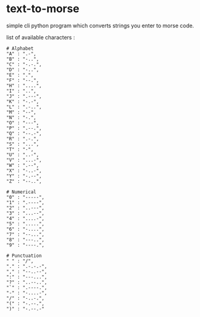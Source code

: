 # text-to-morse
simple cli python program which converts strings you enter to morse code.

list of available characters :

    # Alphabet
    "A" : ".-",
    "B" : "-..",
    "C" : "-.-.",
    "D" : "-..",
    "E" : ".",
    "F" : "--.",
    "H" : "....",
    "I" : "..",
    "J" : ".---",
    "K" : "-.-",
    "L" : ".-..",
    "M" : "--",
    "N" : "-.",
    "O" : "---",
    "P" : ".--.",
    "Q" : "--.-",
    "R" : ".-.",
    "S" : "...",
    "T" : "-",
    "U" : "..-",
    "V" : "...-",
    "W" : ".--",
    "X" : "-..-",
    "Y" : "-.--",
    "Z" : "--..",

    # Numerical
    "0" : "-----",
    "1" : ".----",
    "2" : "..---",
    "3" : "...--",
    "4" : "....-",
    "5" : ".....",
    "6" : "-....",
    "7" : "--...",
    "8" : "---..",
    "9" : "----.",

    # Punctuation
    " " : "/",
    "." : ".-.-.-",
    "," : "--..--",
    ":" : "---...",
    "?" : "..--..",
    "`" : ".----.",
    "-" : "-....-",
    "/" : "-..-.",
    "(" : "-.--.",
    ")" : "-.--.-"

